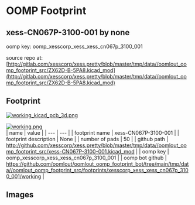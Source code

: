 # OOMP Footprint  
## xess-CN067P-3100-001  by none  
  
oomp key: oomp_xesscorp_xess_xess_cn067p_3100_001  
  
source repo at: [http://gitlab.com/xesscorp/xess.pretty/blob/master/tmp/data//oomlout_oomp_footprint_src/ZX62D-B-5PA8.kicad_mod](http://gitlab.com/xesscorp/xess.pretty/blob/master/tmp/data//oomlout_oomp_footprint_src/ZX62D-B-5PA8.kicad_mod)  
## Footprint  
  
[![working_kicad_pcb_3d.png](working_kicad_pcb_3d_600.png)](working_kicad_pcb_3d.png)  
  
[![working.png](working_600.png)](working.png)  
| name | value | 
| --- | --- | 
| footprint name | xess-CN067P-3100-001 | 
| footprint description | None | 
| number of pads | 50 | 
| github path | http://github.com/xesscorp/xess.pretty/blob/master/tmp/data//oomlout_oomp_footprint_src/xess-CN067P-3100-001.kicad_mod | 
| oomp key | oomp_xesscorp_xess_xess_cn067p_3100_001 | 
| oomp bot github | https://github.com/oomlout/oomlout_oomp_footprint_bot/tree/main/tmp/data//oomlout_oomp_footprint_src/footprints/xesscorp_xess_xess_cn067p_3100_001/working | 
## Images  
